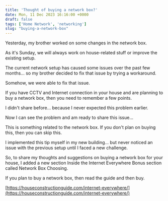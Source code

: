 ```yaml
---
title: 'Thought of buying a network box?'
date: Mon, 11 Dec 2023 16:16:00 +0000
draft: false
tags: ['Home Network', 'networking']
slug: "buying-a-network-box"
---
```


Yesterday, my brother worked on some changes in the network box.

As it's Sunday, we will always work on house-related stuff or improve the existing setup.

The current network setup has caused some issues over the past few months… so my brother decided to fix that issue by trying a workaround.

Somehow, we were able to fix that issue.

If you have CCTV and Internet connection in your house and are planning to buy a network box, then you need to remember a few points.

I didn't share before… because I never expected this problem earlier.

Now I can see the problem and am ready to share this issue…

This is something related to the network box. If you don't plan on buying this, then you can skip this.

I implemented this tip myself in my new building… but never noticed an issue with the previous setup until I faced a new challenge.

So, to share my thoughts and suggestions on buying a network box for your house, I added a new section Inside the Internet Everywhere Bonus section called Network Box Choosing.

If you plan to buy a network box, then read the guide and then buy.

[https://houseconstructionguide.com/internet-everywhere/](https://houseconstructionguide.com/internet-everywhere/)